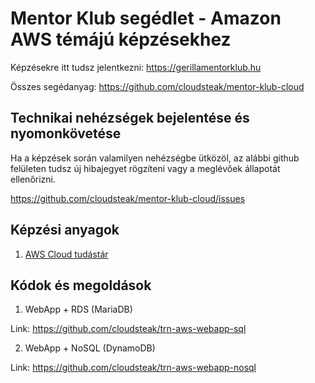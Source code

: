 # Mentor Klub segédlet - Amazon AWS témájú képzésekhez

Képzésekre itt tudsz jelentkezni: https://gerillamentorklub.hu

Összes segédanyag: https://github.com/cloudsteak/mentor-klub-cloud

## Technikai nehézségek bejelentése és nyomonkövetése

Ha a képzések során valamilyen nehézségbe ütközöl, az alábbi github felületen tudsz új hibajegyet rögzíteni vagy a meglévőek állapotát ellenőrizni.

https://github.com/cloudsteak/mentor-klub-cloud/issues


## Képzési anyagok

1. [AWS Cloud tudástár](https://github.com/cloudsteak/trn-aws-common)

## Kódok és megoldások

1. WebApp + RDS (MariaDB)

Link: https://github.com/cloudsteak/trn-aws-webapp-sql

2. WebApp + NoSQL (DynamoDB)

Link: https://github.com/cloudsteak/trn-aws-webapp-nosql

